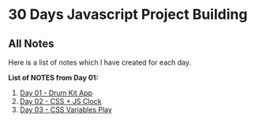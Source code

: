 # 30 Days Javascript Project Building

## All Notes
Here is a list of notes which I have created for each day.

**List of NOTES from Day 01:**
1.  [Day 01 - Drum Kit App](Day01-DrumKitApp/Day01.md)
1.  [Day 02 - CSS + JS Clock](Day02-CSSJsClock/Day02.md)
1.  [Day 03 - CSS Variables Play](Day03-CSSVariables/Day03.md)